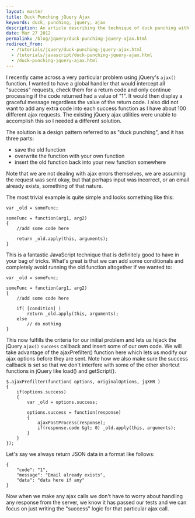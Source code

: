 ```yaml
---
layout: master
title: Duck Punching jQuery Ajax
keywords: duck, punching, jquery, ajax
description: An article describing the technique of duck punching with an example using jQuery $.ajax function.
date: Mar 27 2012
permalink: /blog/jquery/duck-punching-jquery-ajax.html
redirect_from:
  - /tutorials/jquery/duck-punching-jquery-ajax.html
  - /tutorials/javascript/duck-punching-jquery-ajax.html
  - /duck-punching-jquery-ajax.html
---
```


I recently came across a very particular problem using jQuery's `ajax()` function.  I wanted to have a global handler that would intercept all "success" requests, check them for a return code and only continue processing if the code returned had a value of "1".  It would then display a graceful message regardless the value of the return code.  I also did not want to add any extra code into each success function as I have about 100 different ajax requests.  The existing jQuery ajax utilities were unable to accomplish this so I needed a different solution.

The solution is a design pattern referred to as "duck punching", and it has three parts:

- save the old function
- overwrite the function with your own function
- insert the old function back into your new function somewhere

Note that we are not dealing with ajax errors themselves, we are assuming the request was sent okay, but that perhaps input was incorrect, or an email already exists, something of that nature.

The most trivial example is quite simple and looks something like this:

~~~
var _old = someFunc;

someFunc = function(arg1, arg2)
{
    //add some code here
    
    return _old.apply(this, arguments);
}
~~~

This is a fantastic JavaScript technique that is definitely good to have in your bag of tricks.  What's great is that we can add some conditionals and completely avoid running the old function altogether if we wanted to:

~~~
var _old = someFunc;

someFunc = function(arg1, arg2)
{
    //add some code here
    
    if( [condition] )
        return _old.apply(this, arguments);
    else
        // do nothing
}
~~~

This now fulfills the criteria for our initial problem and lets us hijack the jQuery `ajax()` `success` callback and insert some of our own code.  We will take advantage of the ajaxPrefilter() function here which lets us modify our ajax options before they are sent.  Note how we also make sure the success callback is set so that we don't interfere with some of the other shortcut functions in jQuery like load() and getScript().

~~~
$.ajaxPrefilter(function( options, originalOptions, jqXHR )
{
    if(options.success)
    {
        var _old = options.success;

        options.success = function(response)
        {
            ajaxPostProcess(response);
            if(response.code &gt; 0) _old.apply(this, arguments);
        }
    }
});
~~~

Let's say we always return JSON data in a format like follows:

~~~
{
    "code": "1",
    "message": "Email already exists",
    "data": "data here if any"
}
~~~

Now when we make any ajax calls we don't have to worry about handling any response from the server, we know it has passed our tests and we can focus on just writing the "success" logic for that particular ajax call.